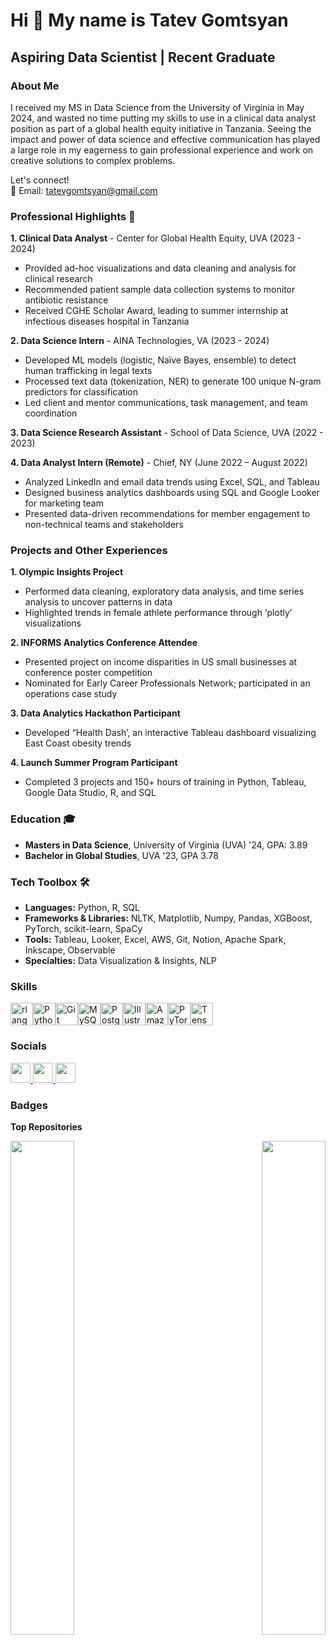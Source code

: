 Hi 👋 My name is Tatev Gomtsyan
===============================

Aspiring Data Scientist | Recent Graduate 
------------------------------------------

### About Me
I received my MS in Data Science from the University of Virginia in May 2024, and wasted no time putting my skills to use in a clinical data analyst position as part of a global health equity initiative in Tanzania. Seeing the impact and power of data science and effective communication has played a large role in my eagerness to gain professional experience and work on creative solutions to complex problems. 

Let's connect! <br />
📧 Email: tatevgomtsyan@gmail.com   

### Professional Highlights 🌟
**1. Clinical Data Analyst** - Center for Global Health Equity, UVA (2023 - 2024) <br />
- Provided ad-hoc visualizations and data cleaning and analysis for clinical research <br />
-	Recommended patient sample data collection systems to monitor antibiotic resistance <br />
-	Received CGHE Scholar Award, leading to summer internship at infectious diseases hospital in Tanzania <br />

**2. Data Science Intern** - AINA Technologies, VA (2023 - 2024) <br />
-	Developed ML models (logistic, Naïve Bayes, ensemble) to detect human trafficking in legal texts <br />
-	Processed text data (tokenization, NER) to generate 100 unique N-gram predictors for classification <br />
-	Led client and mentor communications, task management, and team coordination <br />

**3. Data Science Research Assistant** - School of Data Science, UVA (2022 - 2023) <br />

**4. Data Analyst Intern (Remote)** - Chief, NY (June 2022 – August 2022)<br />
- Analyzed LinkedIn and email data trends using Excel, SQL, and Tableau <br />
-	Designed business analytics dashboards using SQL and Google Looker for marketing team<br />
-	Presented data-driven recommendations for member engagement to non-technical teams and stakeholders<br />

### Projects and Other Experiences
**1. Olympic Insights Project** 		<br />							          	         
-	Performed data cleaning, exploratory data analysis, and time series analysis to uncover patterns in data<br />
- Highlighted trends in female athlete performance through ‘plotly’ visualizations<br />

**2. INFORMS Analytics Conference Attendee**<br />
- Presented project on income disparities in US small businesses at conference poster competition <br />
- Nominated for Early Career Professionals Network; participated in an operations case study <br />

**3. Data Analytics Hackathon Participant**<br />
- Developed “Health Dash’, an interactive Tableau dashboard visualizing East Coast obesity trends<br />

**4. Launch Summer Program Participant** <br />                                          
- Completed 3 projects and 150+ hours of training in Python, Tableau, Google Data Studio, R, and SQL<br />

### Education 🎓                                    	
- **Masters in Data Science**, University of Virginia (UVA) '24, GPA: 3.89
- **Bachelor in Global Studies**, UVA '23, GPA 3.78

### Tech Toolbox 🛠️ 
- **Languages:** Python, R, SQL
- **Frameworks & Libraries:** NLTK, Matplotlib, Numpy, Pandas, XGBoost, PyTorch, scikit-learn, SpaCy
- **Tools:** Tableau, Looker, Excel, AWS, Git, Notion, Apache Spark, Inkscape, Observable
- **Specialties:** Data Visualization & Insights, NLP

### Skills

<p align="left">
<a href="https://www.r-project.org/" target="_blank" rel="noreferrer"><img src="https://raw.githubusercontent.com/danielcranney/readme-generator/main/public/icons/skills/rlang-colored.svg" width="36" height="36" alt="rlang" /></a><a href="https://www.python.org/" target="_blank" rel="noreferrer"><img src="https://raw.githubusercontent.com/danielcranney/readme-generator/main/public/icons/skills/python-colored.svg" width="36" height="36" alt="Python" /></a><a href="https://git-scm.com/" target="_blank" rel="noreferrer"><img src="https://raw.githubusercontent.com/danielcranney/readme-generator/main/public/icons/skills/git-colored.svg" width="36" height="36" alt="Git" /></a><a href="https://www.mysql.com/" target="_blank" rel="noreferrer"><img src="https://raw.githubusercontent.com/danielcranney/readme-generator/main/public/icons/skills/mysql-colored.svg" width="36" height="36" alt="MySQL" /></a><a href="https://www.postgresql.org/" target="_blank" rel="noreferrer"><img src="https://raw.githubusercontent.com/danielcranney/readme-generator/main/public/icons/skills/postgresql-colored.svg" width="36" height="36" alt="PostgreSQL" /></a><a href="https://www.adobe.com/uk/products/illustrator.html" target="_blank" rel="noreferrer"><img src="https://raw.githubusercontent.com/danielcranney/readme-generator/main/public/icons/skills/illustrator-colored.svg" width="36" height="36" alt="Illustrator" /></a><a href="https://aws.amazon.com" target="_blank" rel="noreferrer"><img src="https://raw.githubusercontent.com/danielcranney/readme-generator/main/public/icons/skills/aws-colored.svg" width="36" height="36" alt="Amazon Web Services" /></a><a href="https://pytorch.org/" target="_blank" rel="noreferrer"><img src="https://raw.githubusercontent.com/danielcranney/readme-generator/main/public/icons/skills/pytorch-colored.svg" width="36" height="36" alt="PyTorch" /></a><a href="https://www.tensorflow.org/" target="_blank" rel="noreferrer"><img src="https://raw.githubusercontent.com/danielcranney/readme-generator/main/public/icons/skills/tensorflow-colored.svg" width="36" height="36" alt="TensorFlow" /></a>
</p>

### Socials

<p align="left"> <a href="https://www.github.com/tatevmane" target="_blank" rel="noreferrer"> <picture> <source media="(prefers-color-scheme: dark)" srcset="https://raw.githubusercontent.com/danielcranney/readme-generator/main/public/icons/socials/github-dark.svg" /> <source media="(prefers-color-scheme: light)" srcset="https://raw.githubusercontent.com/danielcranney/readme-generator/main/public/icons/socials/github.svg" /> <img src="https://raw.githubusercontent.com/danielcranney/readme-generator/main/public/icons/socials/github.svg" width="32" height="32" /> </picture> </a> <a href="https://www.linkedin.com/in/tatev-g-a2b72413a/" target="_blank" rel="noreferrer"> <picture> <source media="(prefers-color-scheme: dark)" srcset="https://raw.githubusercontent.com/danielcranney/readme-generator/main/public/icons/socials/linkedin-dark.svg" /> <source media="(prefers-color-scheme: light)" srcset="https://raw.githubusercontent.com/danielcranney/readme-generator/main/public/icons/socials/linkedin.svg" /> <img src="https://raw.githubusercontent.com/danielcranney/readme-generator/main/public/icons/socials/linkedin.svg" width="32" height="32" /> </picture> </a> <a href="http://www.medium.com/@tatevdoesdata" target="_blank" rel="noreferrer"> <picture> <source media="(prefers-color-scheme: dark)" srcset="https://raw.githubusercontent.com/danielcranney/readme-generator/main/public/icons/socials/medium-dark.svg" /> <source media="(prefers-color-scheme: light)" srcset="https://raw.githubusercontent.com/danielcranney/readme-generator/main/public/icons/socials/medium.svg" /> <img src="https://raw.githubusercontent.com/danielcranney/readme-generator/main/public/icons/socials/medium.svg" width="32" height="32" /> </picture> </a></p> 

### Badges

<b>Top Repositories</b>

<div width="100%" align="center"><a href="https://github.com/tatevmane/Olympics" align="left"><img align="left" width="45%" src="https://github-readme-stats.vercel.app/api/pin/?username=tatevmane&repo=Olympics&title_color=0891b2&text_color=ffffff&icon_color=0891b2&bg_color=1c1917&hide_border=true&locale=en" /></a><a href="https://github.com/tatevmane/Health-Dash" align="right"><img align="right" width="45%" src="https://github-readme-stats.vercel.app/api/pin/?username=tatevmane&repo=Health-Dash&title_color=0891b2&text_color=ffffff&icon_color=0891b2&bg_color=1c1917&hide_border=true&locale=en" /></a></div><br /><br /><br /><br /><br /><br /><br />

